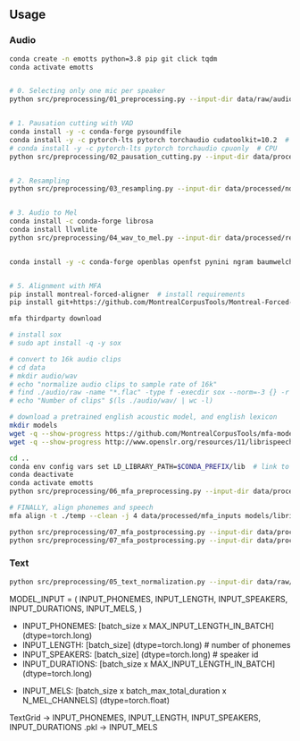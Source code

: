 ## Usage

### Audio

```bash
conda create -n emotts python=3.8 pip git click tqdm
conda activate emotts


# 0. Selecting only one mic per speaker
python src/preprocessing/01_preprocessing.py --input-dir data/raw/audio --output-dir data/processed/audio_single_mic --audio-ext flac


# 1. Pausation cutting with VAD
conda install -y -c conda-forge pysoundfile
conda install -y -c pytorch-lts pytorch torchaudio cudatoolkit=10.2  # CUDA 10.2
# conda install -y -c pytorch-lts pytorch torchaudio cpuonly  # CPU
python src/preprocessing/02_pausation_cutting.py --input-dir data/processed/audio_single_mic --output-dir data/processed/no_pause --target-sr 48000


# 2. Resampling
python src/preprocessing/03_resampling.py --input-dir data/processed/no_pause --output-dir data/processed/resampled --resample-rate 22050


# 3. Audio to Mel
conda install -c conda-forge librosa
conda install llvmlite
python src/preprocessing/04_wav_to_mel.py --input-dir data/processed/resampled --output-dir data/processed/mels


conda install -y -c conda-forge openblas openfst pynini ngram baumwelch


# 5. Alignment with MFA
pip install montreal-forced-aligner  # install requirements
pip install git+https://github.com/MontrealCorpusTools/Montreal-Forced-Aligner.git  # install latest updates

mfa thirdparty download

# install sox
# sudo apt install -q -y sox

# convert to 16k audio clips
# cd data
# mkdir audio/wav
# echo "normalize audio clips to sample rate of 16k"
# find ./audio/raw -name "*.flac" -type f -execdir sox --norm=-3 {} -r 16k -c 1 `pwd`/audio/wav/{} \;
# echo "Number of clips" $(ls ./audio/wav/ | wc -l)

# download a pretrained english acoustic model, and english lexicon
mkdir models
wget -q --show-progress https://github.com/MontrealCorpusTools/mfa-models/raw/main/acoustic/english.zip -P models
wget -q --show-progress http://www.openslr.org/resources/11/librispeech-lexicon.txt -P models

cd ..
conda env config vars set LD_LIBRARY_PATH=$CONDA_PREFIX/lib  # link to libopenblas
conda deactivate
conda activate emotts
python src/preprocessing/06_mfa_preprocessing.py --input-dir data/processed/resampled --output-dir data/processed/mfa_inputs

# FINALLY, align phonemes and speech
mfa align -t ./temp --clean -j 4 data/processed/mfa_inputs models/librispeech-lexicon.txt models/english.zip data/processed/mfa_outputs

python src/preprocessing/07_mfa_postprocessing.py --input-dir data/processed/mfa_outputs
python src/preprocessing/07_mfa_postprocessing.py --input-dir data/processed/mels
```
### Text

```bash
python src/preprocessing/05_text_normalization.py --input-dir data/raw/text --output-dir data/processed/mfa_inputs
```

MODEL_INPUT = (
    INPUT_PHONEMES,
    INPUT_LENGTH,
    INPUT_SPEAKERS,
    INPUT_DURATIONS,
    INPUT_MELS,
)

+ INPUT_PHONEMES: [batch_size x MAX_INPUT_LENGTH_IN_BATCH] (dtype=torch.long)
+ INPUT_LENGTH: [batch_size] (dtype=torch.long)  # number of phonemes
+ INPUT_SPEAKERS: [batch_size] (dtype=torch.long)  # speaker id
+ INPUT_DURATIONS: [batch_size x MAX_INPUT_LENGTH_IN_BATCH] (dtype=torch.long)
- INPUT_MELS: [batch_size x batch_max_total_duration x N_MEL_CHANNELS] (dtype=torch.float)

TextGrid -> INPUT_PHONEMES, INPUT_LENGTH, INPUT_SPEAKERS, INPUT_DURATIONS
.pkl -> INPUT_MELS
